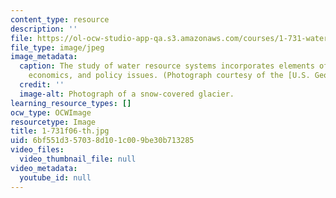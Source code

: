 ```yaml
---
content_type: resource
description: ''
file: https://ol-ocw-studio-app-qa.s3.amazonaws.com/courses/1-731-water-resource-systems-fall-2006/6bf551d357038d101c009be30b713285_1-731f06-th.jpg
file_type: image/jpeg
image_metadata:
  caption: The study of water resource systems incorporates elements of hydrology,
    economics, and policy issues. (Photograph courtesy of the [U.S. Geological Survey](http://www.usgs.gov/).)
  credit: ''
  image-alt: Photograph of a snow-covered glacier.
learning_resource_types: []
ocw_type: OCWImage
resourcetype: Image
title: 1-731f06-th.jpg
uid: 6bf551d3-5703-8d10-1c00-9be30b713285
video_files:
  video_thumbnail_file: null
video_metadata:
  youtube_id: null
---
```

